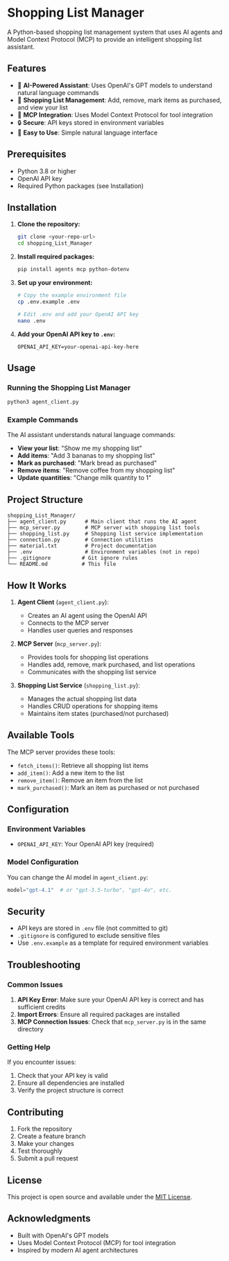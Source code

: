 # Shopping List Manager

A Python-based shopping list management system that uses AI agents and Model Context Protocol (MCP) to provide an intelligent shopping list assistant.

## Features

- 🤖 **AI-Powered Assistant**: Uses OpenAI's GPT models to understand natural language commands
- 📝 **Shopping List Management**: Add, remove, mark items as purchased, and view your list
- 🔧 **MCP Integration**: Uses Model Context Protocol for tool integration
- 🔒 **Secure**: API keys stored in environment variables
- 🚀 **Easy to Use**: Simple natural language interface

## Prerequisites

- Python 3.8 or higher
- OpenAI API key
- Required Python packages (see Installation)

## Installation

1. **Clone the repository:**
   ```bash
   git clone <your-repo-url>
   cd shopping_List_Manager
   ```

2. **Install required packages:**
   ```bash
   pip install agents mcp python-dotenv
   ```

3. **Set up your environment:**
   ```bash
   # Copy the example environment file
   cp .env.example .env
   
   # Edit .env and add your OpenAI API key
   nano .env
   ```

4. **Add your OpenAI API key to `.env`:**
   ```
   OPENAI_API_KEY=your-openai-api-key-here
   ```

## Usage

### Running the Shopping List Manager

```bash
python3 agent_client.py
```

### Example Commands

The AI assistant understands natural language commands:

- **View your list**: "Show me my shopping list"
- **Add items**: "Add 3 bananas to my shopping list"
- **Mark as purchased**: "Mark bread as purchased"
- **Remove items**: "Remove coffee from my shopping list"
- **Update quantities**: "Change milk quantity to 1"

## Project Structure

```
shopping_List_Manager/
├── agent_client.py      # Main client that runs the AI agent
├── mcp_server.py        # MCP server with shopping list tools
├── shopping_list.py     # Shopping list service implementation
├── connection.py        # Connection utilities
├── material.txt         # Project documentation
├── .env                 # Environment variables (not in repo)
├── .gitignore          # Git ignore rules
└── README.md           # This file
```

## How It Works

1. **Agent Client** (`agent_client.py`): 
   - Creates an AI agent using the OpenAI API
   - Connects to the MCP server
   - Handles user queries and responses

2. **MCP Server** (`mcp_server.py`):
   - Provides tools for shopping list operations
   - Handles add, remove, mark purchased, and list operations
   - Communicates with the shopping list service

3. **Shopping List Service** (`shopping_list.py`):
   - Manages the actual shopping list data
   - Handles CRUD operations for shopping items
   - Maintains item states (purchased/not purchased)

## Available Tools

The MCP server provides these tools:

- `fetch_items()`: Retrieve all shopping list items
- `add_item()`: Add a new item to the list
- `remove_item()`: Remove an item from the list
- `mark_purchased()`: Mark an item as purchased or not purchased

## Configuration

### Environment Variables

- `OPENAI_API_KEY`: Your OpenAI API key (required)

### Model Configuration

You can change the AI model in `agent_client.py`:
```python
model="gpt-4.1"  # or "gpt-3.5-turbo", "gpt-4o", etc.
```

## Security

- API keys are stored in `.env` file (not committed to git)
- `.gitignore` is configured to exclude sensitive files
- Use `.env.example` as a template for required environment variables

## Troubleshooting

### Common Issues

1. **API Key Error**: Make sure your OpenAI API key is correct and has sufficient credits
2. **Import Errors**: Ensure all required packages are installed
3. **MCP Connection Issues**: Check that `mcp_server.py` is in the same directory

### Getting Help

If you encounter issues:
1. Check that your API key is valid
2. Ensure all dependencies are installed
3. Verify the project structure is correct

## Contributing

1. Fork the repository
2. Create a feature branch
3. Make your changes
4. Test thoroughly
5. Submit a pull request

## License

This project is open source and available under the [MIT License](LICENSE).

## Acknowledgments

- Built with OpenAI's GPT models
- Uses Model Context Protocol (MCP) for tool integration
- Inspired by modern AI agent architectures 
